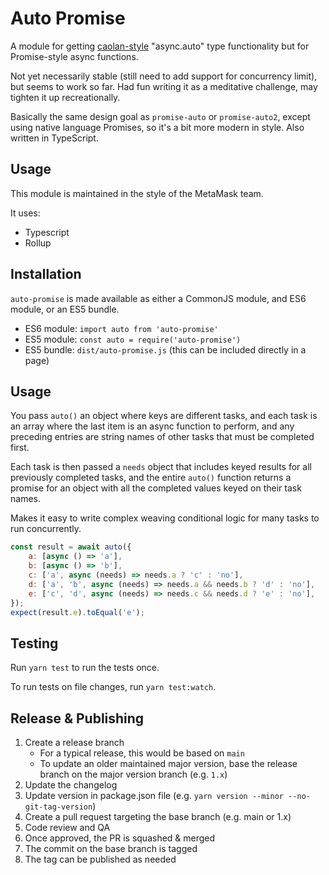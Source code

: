 # Auto Promise

A module for getting [caolan-style](https://caolan.github.io/async/v3/docs.html#auto) "async.auto" type functionality but for Promise-style async functions.

Not yet necessarily stable (still need to add support for concurrency limit), but seems to work so far. Had fun writing it as a meditative challenge, may tighten it up recreationally.

Basically the same design goal as `promise-auto` or `promise-auto2`, except using native language Promises, so it's a bit more modern in style. Also written in TypeScript.

## Usage

This module is maintained in the style of the MetaMask team.

It uses:
- Typescript
- Rollup

## Installation

`auto-promise` is made available as either a CommonJS module, and ES6 module, or an ES5 bundle.

* ES6 module: `import auto from 'auto-promise'`
* ES5 module: `const auto = require('auto-promise')`
* ES5 bundle: `dist/auto-promise.js` (this can be included directly in a page)

## Usage
You pass `auto()` an object where keys are different tasks, and each task is an array where the last item is an async function to perform, and any preceding entries are string names of other tasks that must be completed first.

Each task is then passed a `needs` object that includes keyed results for all previously completed tasks, and the entire `auto()` function returns a promise for an object with all the completed values keyed on their task names.

Makes it easy to write complex weaving conditional logic for many tasks to run concurrently.

```javascript
const result = await auto({
    a: [async () => 'a'],
    b: [async () => 'b'],
    c: ['a', async (needs) => needs.a ? 'c' : 'no'],
    d: ['a', 'b', async (needs) => needs.a && needs.b ? 'd' : 'no'],
    e: ['c', 'd', async (needs) => needs.c && needs.d ? 'e' : 'no'],
});
expect(result.e).toEqual('e');
```
## Testing

Run `yarn test` to run the tests once.

To run tests on file changes, run `yarn test:watch`.

## Release & Publishing

1. Create a release branch
    - For a typical release, this would be based on `main`
    - To update an older maintained major version, base the release branch on the major version branch (e.g. `1.x`)
2. Update the changelog
3. Update version in package.json file (e.g. `yarn version --minor --no-git-tag-version`)
4. Create a pull request targeting the base branch (e.g. main or 1.x)
5. Code review and QA
6. Once approved, the PR is squashed & merged
7. The commit on the base branch is tagged
8. The tag can be published as needed
